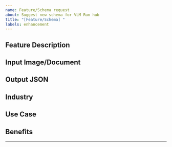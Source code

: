```yaml
---
name: Feature/Schema request
about: Suggest new schema for VLM Run hub
title: "[Feature/Schema] "
labels: enhancement
---
```


## Feature Description

<!-- Provide a clear and concise description of the feature you'd like to see -->

## Input Image/Document

<!-- Add a representative image or document that this feature would be used with -->

## Output JSON

<!-- Provide a sample JSON output -->

## Industry

<!-- What industry is this feature for? -->

## Use Case

<!-- What use case is this feature for? -->

## Benefits

<!-- What are the benefits of implementing this feature? Who would it help? -->

---

<!-- Feel free to delete any sections that aren't relevant to your feature request -->
